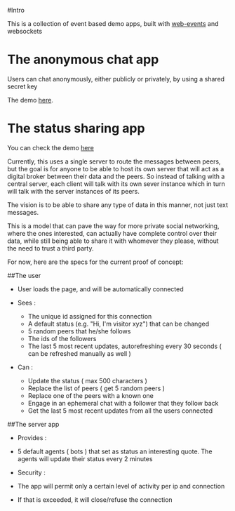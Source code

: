 #Intro

This is a collection of event based demo apps, built with [web-events](https://github.com/acionescu/web-events) and websockets

# The anonymous chat app

Users can chat anonymously, either publicly or privately, by using a shared secret key

The demo [here](https://fruit-fly.herokuapp.com/client/chat.html). 


# The status sharing app


You can check the demo [here](https://fruit-fly.herokuapp.com/client/statusapp.html)

Currently, this uses a single server to route the messages between peers, but the goal is for anyone to be able to host its own
server that will act as a digital broker between their data and the peers. So instead of talking with a central server,
each client will talk with its own sever instance which in turn will talk with the server instances of its peers.

The vision is to be able to share any type of data in this manner, not just text messages.

This is a model that can pave the way for more private social networking, where the ones interested, can actually have complete
control over their data, while still being able to share it with whomever they please, without the need to trust a third party.


For now, here are the specs for the current proof of concept:


##The user 

 * User loads the page, and will be automatically connected
 
 * Sees : 
 	 * The unique id assigned for this connection
	 * A default status (e.g. "Hi, I'm visitor xyz") that can be changed
	 * 5 random peers that he/she follows
	 * The ids of the followers
	 * The last 5 most recent updates, autorefreshing every 30 seconds ( can be refreshed manually as well )
 
 * Can : 
	 * Update the status ( max 500 characters )
	 * Replace the list of peers ( get 5 random peers )
	 * Replace one of the peers with a known one 
	 * Engage in an ephemeral chat with a follower that they follow back
	 * Get the last 5 most recent updates from all the users connected
 
##The server app

* Provides :
 * 5 default agents ( bots ) that set as status an interesting quote. The agents will update their status every 2 minutes
 
* Security : 
 * The app will permit only a certain level of activity per ip and connection
 * If that is exceeded, it will close/refuse the connection  
 
 
 